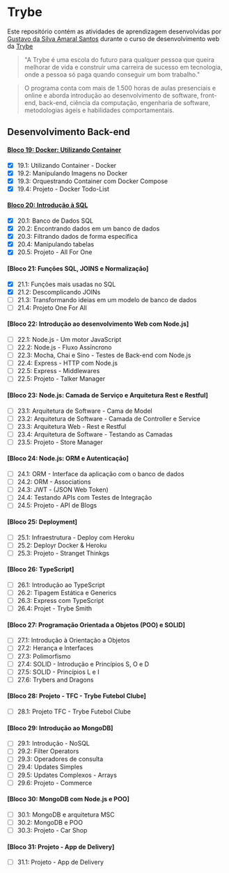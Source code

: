 # Trybe

Este repositório contém as atividades de aprendizagem desenvolvidas por [Gustavo da Silva Amaral Santos](www.linkedin.com/in/gustavocdn
) durante o curso de desenvolvimento web da [Trybe](https://www.betrybe.com/?utm_medium=cpc&utm_source=google&utm_campaign=Brand&utm_content=ad03_din_h&gclid=CjwKCAiA7dKMBhBCEiwAO_crFCnu6f_hgBnBpld8erD2suASUZYVox6BcCnMSH72rpOEhdVsvJ7GBRoCaiMQAvD_BwE)

>"A Trybe é uma escola do futuro para qualquer pessoa que queira melhorar de vida e construir uma carreira de sucesso em tecnologia, onde a pessoa só paga quando conseguir um bom trabalho."

>O programa conta com mais de 1.500 horas de aulas presenciais e online e aborda introdução ao desenvolvimento de software, front-end, back-end, ciência da computação, engenharia de software, metodologias ágeis e habilidades comportamentais.

## Desenvolvimento Back-end

#### [Bloco 19: Docker: Utilizando Container](https://github.com/GusttavoCDN/trybe_exercises_backend/tree/bloco_19)

* [x] 19.1: Utilizando Container - Docker
* [x] 19.2: Manipulando Imagens no Docker
* [x] 19.3: Orquestrando Container com Docker Compose
* [x] 19.4: Projeto - Docker Todo-List

#### [Bloco 20: Introdução à SQL](https://github.com/GusttavoCDN/trybe_exercises_backend/tree/bloco_20)

* [x] 20.1: Banco de Dados SQL
* [x] 20.2: Encontrando dados em um banco de dados
* [x] 20.3: Filtrando dados de forma específica
* [x] 20.4: Manipulando tabelas
* [x] 20.5: Projeto - All For One

#### [Bloco 21: Funções SQL, JOINS e Normalização]

* [x] 21.1: Funções mais usadas no SQL
* [x] 21.2: Descomplicando JOINs
* [ ] 21.3: Transformando ideias em um modelo de banco de dados
* [ ] 21.4: Projeto One For All

#### [Bloco 22: Introdução ao desenvolvimento Web com Node.js]

* [ ] 22.1: Node.js - Um motor JavaScript
* [ ] 22.2: Node.js - Fluxo Assíncrono
* [ ] 22.3: Mocha, Chai e Sino - Testes de Back-end com Node.js
* [ ] 22.4: Express - HTTP com Node.js
* [ ] 22.5: Express - Middlewares
* [ ] 22.5: Projeto - Talker Manager

#### [Bloco 23: Node.js: Camada de Serviço e Arquitetura Rest e Restful]

* [ ] 23.1: Arquitetura de Software - Cama de Model
* [ ] 23.2: Arquitetura de Software - Camada de Controller e Service
* [ ] 23.3: Arquitetura Web - Rest e Restful
* [ ] 23.4: Arquitetura de Software - Testando as Camadas
* [ ] 23.5: Projeto - Store Manager

#### [Bloco 24: Node.js: ORM e Autenticação]

* [ ] 24.1: ORM - Interface da aplicação com o banco de dados
* [ ] 24.2: ORM - Associations
* [ ] 24.3: JWT - (JSON Web Token)
* [ ] 24.4: Testando APIs com Testes de Integração
* [ ] 24.5: Projeto - API de Blogs

#### [Bloco 25: Deployment]

* [ ] 25.1: Infraestrutura - Deploy com Heroku
* [ ] 25.2: Deployr Docker & Heroku
* [ ] 25.3: Projeto - Stranget Thinkgs

#### [Bloco 26: TypeScript]

* [ ] 26.1: Introdução ao TypeScript
* [ ] 26.2: Tipagem Estática e Generics
* [ ] 26.3: Express com TypeScript
* [ ] 26.4: Projet - Trybe Smith

#### [Bloco 27: Programação Orientada a Objetos (POO) e SOLID]

* [ ] 27.1: Introdução à Orientação a Objetos
* [ ] 27.2: Herança e Interfaces
* [ ] 27.3: Polimorfismo
* [ ] 27.4: SOLID - Introdução e Princípios S, O e D
* [ ] 27.5: SOLID - Princípios L e I
* [ ] 27.6: Trybers and Dragons

#### [Bloco 28: Projeto - TFC - Trybe Futebol Clube]

* [ ] 28.1: Projeto TFC - Trybe Futebol Clube

#### [Bloco 29: Introdução ao MongoDB]

* [ ] 29.1: Introdução - NoSQL
* [ ] 29.2: Filter Operators
* [ ] 29.3: Operadores de consulta
* [ ] 29.4: Updates Simples
* [ ] 29.5: Updates Complexos - Arrays
* [ ] 29.6: Projeto - Commerce

#### [Bloco 30: MongoDB com Node.js e POO]

* [ ] 30.1: MongoDB e arquitetura MSC
* [ ] 30.2: MongoDB e POO
* [ ] 30.3: Projeto - Car Shop

#### [Bloco 31: Projeto - App de Delivery]

* [ ] 31.1: Projeto - App de Delivery
